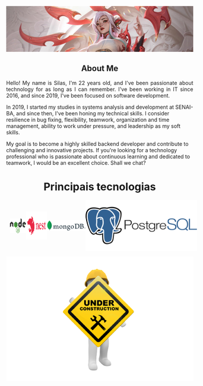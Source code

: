 <html>
<head>
	<meta http-equiv="Content-Type" content="text/html; charset=UTF-8" />
  <link rel="stylesheet" href="assets/styles/style.css">       
  <style>
    .stack-box {
  display: flex;
  justify-content: center;
}
.stack-box div {
  display: flex;
  align-items: center;
}
.stack-box img {
  margin: 0 10px; /* Adjust the margin as needed */
}
#node {
  width: 70px;
  height: 40px;
}
#nest {
  width: 100px;
  height: 75px;
}
  </style>   
</head>
<body>
<section id="banner">
  <img src="assets/img/Irelia_crop.jpg" alt="Imagem 1">
</section>
<section id="aboutme">
<h1 align="center">About Me</h1>
  <p align="justify">
   Hello! My name is Silas, I'm 22 years old, and I've been passionate about technology for as long as I can remember. I've been working in IT since 2016, and since 2019, I've been focused on software development.

In 2019, I started my studies in systems analysis and development at SENAI-BA, and since then, I've been honing my technical skills. I consider resilience in bug fixing, flexibility, teamwork, organization and time management, ability to work under pressure, and leadership as my soft skills.

My goal is to become a highly skilled backend developer and contribute to challenging and innovative projects. If you're looking for a technology professional who is passionate about continuous learning and dedicated to teamwork, I would be an excellent choice. Shall we chat?

  </p>
</section>
<h1  align="center">Principais tecnologias</h1>
<section id="stack-icons" class="stack-box" style="display: flex; justify-content: center;">
        <div class="container">
            <div>
                <div>
                    <img id="node" src="assets/img/node.icon.png" alt="">
                </div>
                <div>
                    <img id="nest" src="assets/img/nestjs-ar21.svg" alt="">
                </div>
                <div>
                    <img src="assets/img/mongo-icon.png" alt="">
                </div>
                <div>
                    <img id="post" src="assets/img/postgree.png" alt="">
                </div>
            </div>
        </div>
</section>

<p align="center">
  <img src="assets/img/underconstruction.png" alt="Descrição da imagem">
</p>

</body>
</html>
